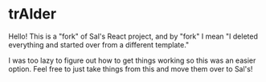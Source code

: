 # trAIder
Hello! This is a "fork" of Sal's React project, and by "fork" I mean "I deleted everything and started over from a different template."

I was too lazy to figure out how to get things working so this was an easier option. Feel free to just take things from this and move them over to Sal's!
